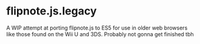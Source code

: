 # flipnote.js.legacy
A WIP attempt at porting flipnote.js to ES5 for use in older web browsers like those found on the Wii U and 3DS. Probably not gonna get finished tbh
